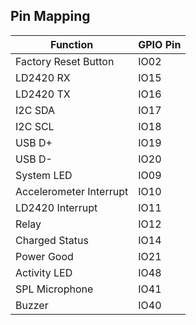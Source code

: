 ## Pin Mapping
| Function                  | GPIO Pin |
|---------------------------|----------|
| Factory Reset Button      | IO02     |
| LD2420 RX                 | IO15     |
| LD2420 TX                 | IO16     |
| I2C SDA                   | IO17     |
| I2C SCL                   | IO18     |
| USB D+                    | IO19     |
| USB D-                    | IO20     |
| System LED                | IO09     |
| Accelerometer Interrupt   | IO10     |
| LD2420 Interrupt          | IO11     |
| Relay                     | IO12     |
| Charged Status            | IO14     |
| Power Good                | IO21     |
| Activity LED              | IO48     |
| SPL Microphone            | IO41     |
| Buzzer                    | IO40     |

